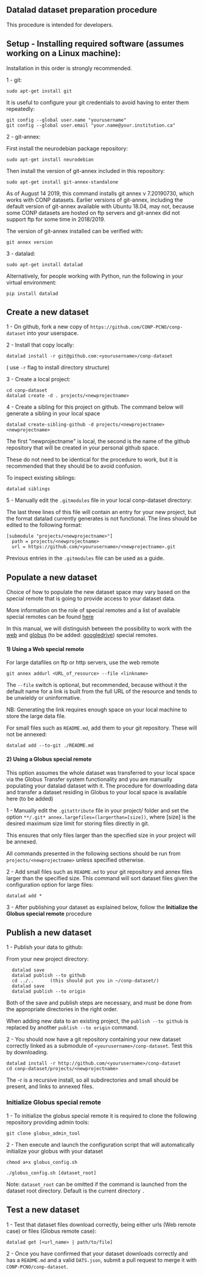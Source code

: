 ## Datalad dataset preparation procedure

This procedure is intended for developers.

## Setup - Installing required software (assumes working on a Linux machine):

Installation in this order is strongly recommended.

1 - git:

```sudo apt-get install git```

It is useful to configure your git credentials to avoid having to enter them repeatedly:

```
git config --global user.name "yourusername" 
git config --global user.email "your.name@your.institution.ca"
```

2 -  git-annex:

First install the neurodebian package repository:

```sudo apt-get install neurodebian```

Then install the version of git-annex included in this repository:

```sudo apt-get install git-annex-standalone```

As of August 14 2019, this command installs git annex v 7.20190730, which works with CONP datasets. Earlier versions of git-annex, including the default version of git-annex available with Ubuntu 18.04, may not, because some CONP datasets are hosted on ftp servers and git-annex did not support ftp for some time in 2018/2019.

The version of git-annex installed can be verified with:

```git annex version```


3 - datalad:

```sudo apt-get install datalad```

Alternatively, for people working with Python, run the following in your virtual environment:

```pip install datalad```


## Create a new dataset


1 - On github, fork a new copy of ```https://github.com/CONP-PCNO/conp-dataset``` into your userspace.

2 - Install that copy locally:

```datalad install -r git@github.com:<yourusername>/conp-dataset```

( use ```-r``` flag to install directory structure)

3 - Create a local project:

```
cd conp-dataset
datalad create -d . projects/<newprojectname>
```

4 - Create a sibling for this project on github. The command below will generate a sibling in your local space

```datalad create-sibling-github -d projects/<newprojectname> <newprojectname>```

The first "newprojectname" is local, the second is the name of the github repository that will be created in your personal github space.

These do not need to be identical for the procedure to work, but it is recommended that they should be to avoid confusion.

To inspect existing siblings: 
  
 ```datalad siblings```


5 - Manually edit the ```.gitmodules``` file in your local conp-dataset directory:

The last three lines of this file will contain an entry for your new project, but the format datalad currently generates is not functional.  The lines should be edited to the following format:

```
[submodule "projects/<newprojectname>"]
  path = projects/<newprojectname>
  url = https://github.com/<yourusername>/<newprojectname>.git
```

Previous entries in the ```.gitmodules``` file can be used as a guide.


## Populate a new dataset

Choice of how to populate the new dataset space may vary based on the special remote that is going to provide access to your dataset data. 

More information on the role of special remotes and a list of available special remotes can be found [here](http://git-annex.branchable.com/special_remotes/)

In this manual, we will distinguish between the possibility to work with the [web](https://git-annex.branchable.com/tips/using_the_web_as_a_special_remote/) and 
[globus](https://github.com/CONP-PCNO/git-annex-remote-globus) (to be added: [googledrive](https://github.com/Lykos153/git-annex-remote-googledrive)) special remotes.



#### 1) Using a Web special remote

For large datafiles on ftp or http servers, use the web remote  
        
```
git annex addurl <URL_of_resource> --file <linkname>
```

The ```--file``` switch is optional, but recommended, because without it the default name for a link is built from the full URL of the resource and tends to be unwieldy or uninformative.  

NB: Generating the link requires enough space on your local machine to store the large data file.

              
For small files such as ```README.md```, add them to your git repository. These will not be annexed:

```
datalad add --to-git ./README.md
```
              
#### 2) Using a Globus special remote  

This option assumes the whole dataset was transferred to your local space via the Globus Transfer system functionality and you are manually populating your datalad dataset with it. 
The procedure for downloading data and transfer a dataset residing in Globus to your local space is available here (to be added)

1 - Manually edit the ```.gitattribute``` file in your project/<newprojectname> folder and set the option ```**/.git* annex.largefiles=(largerthan=[size])```, where [size] is the desired maximum size limit for storing files directly in git.

This ensures that only files larger than the specified size in your project will be annexed.

All commands presented in the following sections should be run from ```projects/<newprojectname>``` unless specified otherwise.

2 -  Add small files such as ```README.md``` to your git repository and annex files larger than the specified size. This command will sort dataset files given the configuration option for large files:

  ```
  datalad add *
  ```
  
3 - After publishing your dataset as explained below, follow the **Initialize the Globus special remote** procedure 


## Publish a new dataset 

1 - Publish your data to github:

From your new project directory:

```
  datalad save
  datalad publish --to github
  cd ../..		(this should put you in ~/conp-dataset/)
  datalad save
  datalad publish --to origin
```

Both of the save and publish steps are necessary, and must be done from the appropriate directories in the right order.

When adding new data to an existing project, the ```publish --to github``` is replaced by another ```publish --to origin``` command.


2 - You should now have a git repository containing your new dataset correctly linked as a submodule of ```<yourusername>/conp-dataset```.  Test this by downloading.

```
datalad install -r http://github.com/<yourusername>/conp-dataset
cd conp-dataset/projects/<newprojectname>
```

The -r is a recursive install, so all subdirectories and small should be present, and links to annexed files.


### Initialize Globus special remote                      

1 - To initialize the globus special remote it is required to clone the following repository providing admin tools:

```
git clone globus_admin_tool
```

2 - Then execute and launch the configuration script that will automatically initialize your globus with your dataset
```
chmod a+x globus_config.sh
```

```
./globus_config.sh [dataset_root]
```

Note: ```dataset_root``` can be omitted if the command is launched from the dataset root directory. Default is the current directory ```.```


## Test a new dataset


1 -  Test that dataset files download correctly, being either urls (Web remote case) or files (Globus remote case):

```datalad get [<url_name> | path/to/file]```

2 -  Once you have confirmed that your dataset downloads correctly and has a ```README.md``` and a valid ```DATS.json```, submit a pull request to merge it with ```CONP-PCNO/conp-dataset```.



